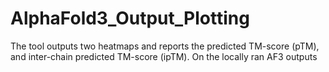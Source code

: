 # AlphaFold3_Output_Plotting
The tool outputs two heatmaps and reports the predicted TM-score (pTM), and inter-chain predicted TM-score (ipTM). On the locally ran AF3 outputs
